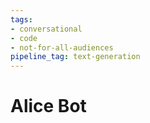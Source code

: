 ```yaml
---
tags:
- conversational
- code
- not-for-all-audiences
pipeline_tag: text-generation
---
```


# Alice Bot